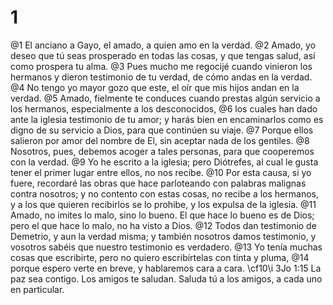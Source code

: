 # 1
@1 El anciano a Gayo, el amado, a quien amo en la verdad.
@2 Amado, yo deseo que tú seas prosperado en todas las cosas, y que tengas salud, así como prospera tu alma.
@3 Pues mucho me regocijé cuando vinieron los hermanos y dieron testimonio de tu verdad, de cómo andas en la verdad.
@4 No tengo yo mayor gozo que este, el oír que mis hijos andan en la verdad.
@5 Amado, fielmente te conduces cuando prestas algún servicio a los hermanos, especialmente a los desconocidos,
@6 los cuales han dado ante la iglesia testimonio de tu amor; y harás bien en encaminarlos como es digno de su servicio a Dios, para que continúen su viaje.
@7 Porque ellos salieron por amor del nombre de El, sin aceptar nada de los gentiles.
@8 Nosotros, pues, debemos acoger a tales personas, para que cooperemos con la verdad.
@9 Yo he escrito a la iglesia; pero Diótrefes, al cual le gusta tener el primer lugar entre ellos, no nos recibe.
@10 Por esta causa, si yo fuere, recordaré las obras que hace parloteando con palabras malignas contra nosotros; y no contento con estas cosas, no recibe a los hermanos, y a los que quieren recibirlos se lo prohibe, y los expulsa de la iglesia.
@11 Amado, no imites lo malo, sino lo bueno. El que hace lo bueno es de Dios; pero el que hace lo malo, no ha visto a Dios.
@12 Todos dan testimonio de Demetrio, y aun la verdad misma; y también nosotros damos testimonio, y vosotros sabéis que nuestro testimonio es verdadero.
@13 Yo tenía muchas cosas que escribirte, pero no quiero escribírtelas con tinta y pluma,
@14 porque espero verte en breve, y hablaremos cara a cara. \cf10\i 3Jo 1:15 La paz sea contigo. Los amigos te saludan. Saluda tú a los amigos, a cada uno en particular.